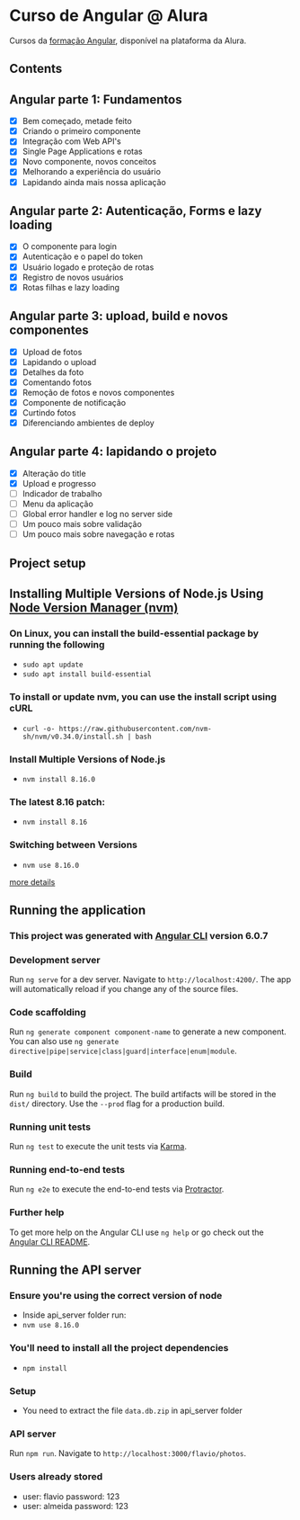# Curso de Angular @ Alura

Cursos da [formação Angular](https://cursos.alura.com.br/formacao-angular), disponível na plataforma da Alura.

## Contents

## Angular parte 1: Fundamentos

- [x] Bem começado, metade feito
- [x] Criando o primeiro componente
- [x] Integração com Web API's
- [x] Single Page Applications e rotas
- [x] Novo componente, novos conceitos
- [x] Melhorando a experiência do usuário
- [x] Lapidando ainda mais nossa aplicação

## Angular parte 2: Autenticação, Forms e lazy loading

- [x] O componente para login
- [x] Autenticação e o papel do token
- [x] Usuário logado e proteção de rotas
- [x] Registro de novos usuários
- [x] Rotas filhas e lazy loading

## Angular parte 3: upload, build e novos componentes

- [x] Upload de fotos
- [x] Lapidando o upload
- [x] Detalhes da foto
- [x] Comentando fotos
- [x] Remoção de fotos e novos componentes
- [x] Componente de notificação
- [x] Curtindo fotos
- [x] Diferenciando ambientes de deploy

## Angular parte 4: lapidando o projeto

- [X] Alteração do title
- [X] Upload e progresso
- [ ] Indicador de trabalho
- [ ] Menu da aplicação
- [ ] Global error handler e log no server side
- [ ] Um pouco mais sobre validação
- [ ] Um pouco mais sobre navegação e rotas

## Project setup

## Installing Multiple Versions of Node.js Using [Node Version Manager (nvm)](https://github.com/nvm-sh/nvm)

### On Linux, you can install the build-essential package by running the following

- `sudo apt update`
- `sudo apt install build-essential`

### To install or update nvm, you can use the install script using cURL

- `curl -o- https://raw.githubusercontent.com/nvm-sh/nvm/v0.34.0/install.sh | bash`

### Install Multiple Versions of Node.js

- `nvm install 8.16.0`

### The latest 8.16 patch:

- `nvm install 8.16`

### Switching between Versions

- `nvm use 8.16.0`

[more details](https://www.sitepoint.com/quick-tip-multiple-versions-node-nvm/)

## Running the application

### This project was generated with [Angular CLI](https://github.com/angular/angular-cli) version 6.0.7

### Development server

Run `ng serve` for a dev server. Navigate to `http://localhost:4200/`. The app will automatically reload if you change any of the source files.

### Code scaffolding

Run `ng generate component component-name` to generate a new component. You can also use `ng generate directive|pipe|service|class|guard|interface|enum|module`.

### Build

Run `ng build` to build the project. The build artifacts will be stored in the `dist/` directory. Use the `--prod` flag for a production build.

### Running unit tests

Run `ng test` to execute the unit tests via [Karma](https://karma-runner.github.io).

### Running end-to-end tests

Run `ng e2e` to execute the end-to-end tests via [Protractor](http://www.protractortest.org/).

### Further help

To get more help on the Angular CLI use `ng help` or go check out the [Angular CLI README](https://github.com/angular/angular-cli/blob/master/README.md).

## Running the API server

### Ensure you're using the correct version of node

- Inside api_server folder run:
- `nvm use 8.16.0`

### You'll need to install all the project dependencies

- `npm install`

### Setup

- You need to extract the file `data.db.zip` in api_server folder

### API server

Run `npm run`. Navigate to `http://localhost:3000/flavio/photos`.

### Users already stored

- user: flavio password: 123
- user: almeida password: 123
